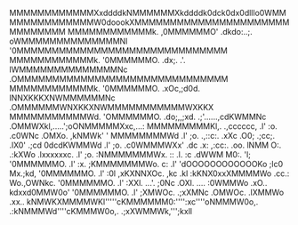 MMMMMMMMMMMMXxddddkNMMMMMMXkddddk0dck0dx0dlllo0WMMMMMMMMMMMMMMW0doookXMMMMMMMMMMMMMMMMMMMMMMMMMMMMMM
MMMMMMMMMMMMk.    ,0MMMMMMO'    .dkdo:..;.    oWMMMMMMMMMMMMMMNl    '0MMMMMMMMMMMMMMMMMMMMMMMMMMMMMM
MMMMMMMMMMMMk.    '0MMMMMMO.    .dx;.  .'.    lWMMMMMMMMMMMMMMNc    .OMMMMMMMMMMMMMMMMMMMMMMMMMMMMMM
MMMMMMMMMMMMk.    '0MMMMMMO.    .xOc,;d0d.    lNNXKKKXNWMMMMMMNc    .OMMMMMMWNXKKXNWMMMMMMMMMMMWXKKX
MMMMMMMMMMMWd.    'OMMMMMMO.    .do;,,;xd.    .;'......,cdKWMMNc    .OMMWXkl,.....';oONMMMMMXxc,...:
MMMMMMMMMKl,.     .,cccccc,     .l'    :o.                .c0WNc    .OMXo.            ,kNMWk'      '
MMMMMMMMWd                      .l'    ;o.      .,::c:.     .xXc    .O0;     .;cc;.    .lX0'    .;cd
0dcdKWMMWd                      .l'    ;o.    .c0WMMMWXx'    .dc    .x:      ,:cc:.     .oo.    lNMM
O:. .:kXWo        .lxxxxxxc.    .l'    ;o.    :NMMMMMMMWx.    ::    .l.                  :c    .dWWM
M0:.   'l;        '0MMMMMMO.    .l'    :x.    ;KMMMMMMMWo.    c:    .l'    'dOOOOOOOOOOOOKo     ;lc0
Mx.;kd,           '0MMMMMMO.    .l'    :0l     ,xKXNNXOc.    ,kc    .kl     :kKNX0xxXMMMMWo    .cc.:
Wo.,OWNkc.        '0MMMMMMO.    .l'    :XXl.     ...'.      ;0Nc    .OXl.     ....  :0WMMWo    .xO..
kdxxd0MMW0o'      '0MMMMMMO.    .l'    ;XMWOc.           .;xXMNc    .OMWOc.         .lXMMWo    .xx..
kNMWKXMMMMWKl'''''cKMMMMMM0:'''':xc''''oNMMMW0o,.      .:kNMMMWd''''cKMMMW0o,.    .;xXWMMWk,''';kxll
